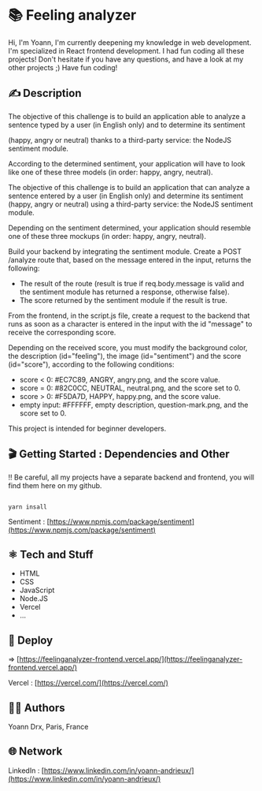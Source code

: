 #  📚 Feeling analyzer

Hi,
I'm Yoann, I'm currently deepening my knowledge in web development. I'm specialized in React frontend development.
I had fun coding all these projects!
Don't hesitate if you have any questions, and have a look at my other projects ;)
Have fun coding!

## ✍️ Description 

The objective of this challenge is to build an application able to analyze a sentence typed by a user (in English only) and to determine its sentiment

(happy, angry or neutral) thanks to a third-party service: the NodeJS sentiment module.

According to the determined sentiment, your application will have to look like one of these three models (in order: happy, angry, neutral).

The objective of this challenge is to build an application that can analyze a sentence entered by a user (in English only) and determine its sentiment (happy, angry or neutral) using a third-party service: the NodeJS sentiment module.

Depending on the sentiment determined, your application should resemble one of these three mockups (in order: happy, angry, neutral).

Build your backend by integrating the sentiment module. Create a POST /analyze route that, based on the message entered in the input, returns the following:

- The result of the route (result is true if req.body.message is valid and the sentiment module has returned a response, otherwise false).
- The score returned by the sentiment module if the result is true.

From the frontend, in the script.js file, create a request to the backend that runs as soon as a character is entered in the input with the id "message" to receive the corresponding score.

Depending on the received score, you must modify the background color, the description (id="feeling"), the image (id="sentiment") and the score (id="score"), according to the following conditions:

- score < 0: #EC7C89, ANGRY, angry.png, and the score value.
- score = 0: #82C0CC, NEUTRAL, neutral.png, and the score set to 0.
- score > 0: #F5DA7D, HAPPY, happy.png, and the score value.
- empty input: #FFFFFF, empty description, question-mark.png, and the score set to 0.

This project is intended for beginner developers.

## 🎬 Getting Started : Dependencies and Other

!! Be careful, all my projects have a separate backend and frontend, you will find them here on my github.

```

yarn insall

```

Sentiment : [https://www.npmjs.com/package/sentiment](https://www.npmjs.com/package/sentiment)

## ⚛️ Tech and Stuff

- HTML
- CSS
- JavaScript
- Node.JS
- Vercel
- …

## 🚀 Deploy 

⇒ [https://feelinganalyzer-frontend.vercel.app/](https://feelinganalyzer-frontend.vercel.app/)

Vercel : [https://vercel.com/](https://vercel.com/)

## 🧑‍💻 Authors

Yoann Drx, Paris, France 

## 🌐 Network

LinkedIn : [https://www.linkedin.com/in/yoann-andrieux/](https://www.linkedin.com/in/yoann-andrieux/)
